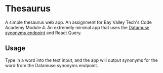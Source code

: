 # Thesaurus
A simple thesaurus web app. An assignment for Bay Valley Tech's Code Academy Module 4. An extremely minimal app that uses the [Datamuse synonyms endpoint](https://datamuse.com/api/) and React Query.

## Usage
Type in a word into the text input, and the app will output synonyms for the word from the Datamuse synonyms endpoint.
